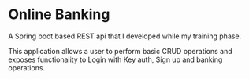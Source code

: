# Online Banking

A Spring boot based REST api that I developed while my training phase.

This application allows a user to perform basic CRUD operations and exposes functionality to Login with Key auth, Sign up and banking operations.
